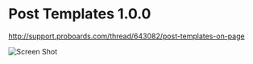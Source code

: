 Post Templates 1.0.0
====================

http://support.proboards.com/thread/643082/post-templates-on-page

![Screen Shot](https://i.imgur.com/iWZYnGi.png)